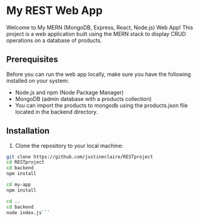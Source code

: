 # My REST Web App

Welcome to My MERN (MongoDB, Express, React, Node.js) Web App! This project is a web application built using the MERN stack to display CRUD operations on a database of products. 

## Prerequisites

Before you can run the web app locally, make sure you have the following installed on your system:

- Node.js and npm (Node Package Manager)
- MongoDB (admin database with a products collection)
- You can import the products to mongodb using the products.json file located in the backend directory. 

## Installation

1. Clone the repository to your local machine:

```bash
git clone https://github.com/justineclaire/RESTproject
cd RESTproject
cd backend 
npm install

cd my-app
npm install

cd ..
cd backend
node index.js```


